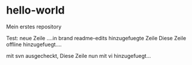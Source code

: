 # hello-world
Mein erstes repository

Test: neue Zeile
....in brand readme-edits hinzugefuegte Zeile
Diese Zeile offline hinzugefuegt....

mit svn ausgecheckt, 
Diese Zeile nun mit vi hinzugefuegt...


